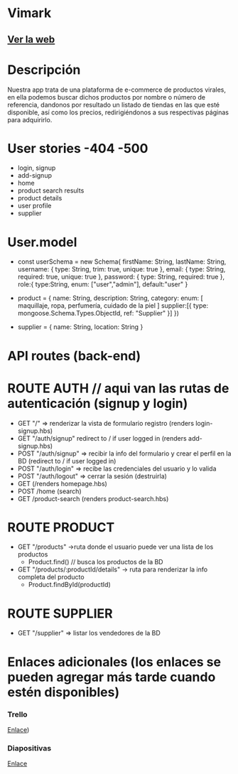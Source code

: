 # Vimark

## [Ver la web](https://vimark.cyclic.app/)


# Descripción

Nuestra app trata de una plataforma de e-commerce de productos virales,
en ella podemos buscar dichos productos por nombre o número de referencia, dandonos
por resultado un listado de tiendas en las que esté disponible, así como los precios,
redirigiéndonos a sus respectivas páginas para adquirirlo.

# User stories -404 -500

- login, signup
- add-signup
- home
- product search results
- product details
- user profile
- supplier

# User.model

- const userSchema = new Schema{
  firstName: String,
  lastName: String,
  username: {
  type: String,
  trim: true,
  unique: true },
  email: {
  type: String,
  required: true,
  unique: true },
  password: {
  type: String,
  required: true },
  role:{ type:String,
  enum: ["user","admin"],
  default:"user" }

- product = {
  name: String,
  description: String,
  category: enum: [ maquillaje, ropa, perfumería, cuidado de la piel ]
  supplier:[{ type: mongoose.Schema.Types.ObjectId,
  ref: "Supplier" }] })

- supplier = {
  name: String,
  location: String }

# API routes (back-end)

# ROUTE AUTH // aqui van las rutas de autenticación (signup y login)

- GET "/" => renderizar la vista de formulario registro (renders login-signup.hbs)
- GET "/auth/signup" redirect to / if user logged in (renders add-signup.hbs)
- POST "/auth/signup" => recibir la info del formulario y crear el perfil en la BD (redirect to / if user logged in)
- POST "/auth/login" => recibe las credenciales del usuario y lo valida
- POST "/auth/logout" => cerrar la sesión (destruirla)
- GET (/renders homepage.hbs)
- POST /home (search)
- GET /product-search (renders product-search.hbs)

# ROUTE PRODUCT

- GET "/products" ->ruta donde el usuario puede ver una lista de los productos
  - Product.find() // busca los productos de la BD
- GET "/products/:productId/details" -> ruta para renderizar la info completa del producto
  - Product.findById(productId)

# ROUTE SUPPLIER

- GET "/supplier" => listar los vendedores de la BD

# Enlaces adicionales (los enlaces se pueden agregar más tarde cuando estén disponibles)

### Trello

[Enlace](https://trello.com/invite/b/evhKMOWT/ATTI41c588cc35ec63fb720a4daa101be5ca591E9E08/vimark))

### Diapositivas

[Enlace](https://www.canva.com/design/DAFQUnnKGRI/8eeynoPhjPC2_Xaqk4C8wA/view?utm_content=DAFQUnnKGRI&utm_campaign=designshare&utm_medium=link&utm_source=publishpresent)
